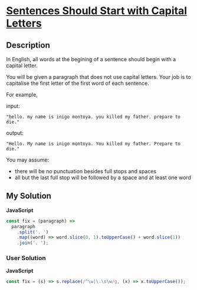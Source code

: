 # [Sentences Should Start with Capital Letters](https://www.codewars.com/kata/5bf774a81505a7413400006a)

## Description

In English, all words at the begining of a sentence should begin with a capital letter.

You will be given a paragraph that does not use capital letters. Your job is to capitalise the first letter of the first word of each sentence.

For example,

input:

```
"hello. my name is inigo montoya. you killed my father. prepare to die."
```

output:

```
"Hello. My name is inigo montoya. You killed my father. Prepare to die."
```

You may assume:

- there will be no punctuation besides full stops and spaces
- all but the last full stop will be followed by a space and at least one word

## My Solution

**JavaScript**

```js
const fix = (paragraph) =>
  paragraph
    .split('. ')
    .map((word) => word.slice(0, 1).toUpperCase() + word.slice(1))
    .join('. ');
```

### User Solution

**JavaScript**

```js
const fix = (s) => s.replace(/^\w|\.\s\w/g, (x) => x.toUpperCase());
```
